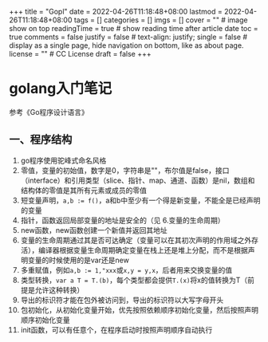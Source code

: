 +++
title = "Gopl"
date = 2022-04-26T11:18:48+08:00
lastmod = 2022-04-26T11:18:48+08:00
tags = []
categories = []
imgs = []
cover = ""  # image show on top
readingTime = true  # show reading time after article date
toc = true
comments = false
justify = false  # text-align: justify;
single = false  # display as a single page, hide navigation on bottom, like as about page.
license = ""  # CC License
draft = false
+++

# golang入门笔记

参考《Go程序设计语言》

## 一、程序结构

1. go程序使用驼峰式命名风格
2. 零值，变量的初始值，数字是0，字符串是""，布尔值是false，接口（interface）和引用类型（slice、指针、map、通道、函数）是nil，数组和结构体的零值是其所有元素或成员的零值
3. 短变量声明，`a,b := f()`，a和b中至少有一个得是新变量，不能全是已经声明的变量
4. 指针，函数返回局部变量的地址是安全的（见 6.变量的生命周期）
5. new函数，new函数创建一个新值并返回其地址
6. 变量的生命周期通过其是否可达确定（变量可以在其初次声明的作用域之外存活），编译器根据变量生命周期确定变量在栈上还是堆上分配，而不是根据声明变量的时候使用的是var还是new
7. 多重赋值，例如`a,b := 1,"xxx`或`x,y = y,x`，后者用来交换变量的值
8. 类型转换，`var a T = T.(b)`，每个类型都会提供`T.(x)`将x的值转换为T（前提是允许这种转换）
9. 导出的标识符才能在包外被访问到，导出的标识符以大写字母开头
10. 包初始化，从初始化变量开始，优先按照依赖顺序初始化变量，然后按照声明顺序初始化变量
11. init函数，可以有任意个，在程序启动时按照声明顺序自动执行